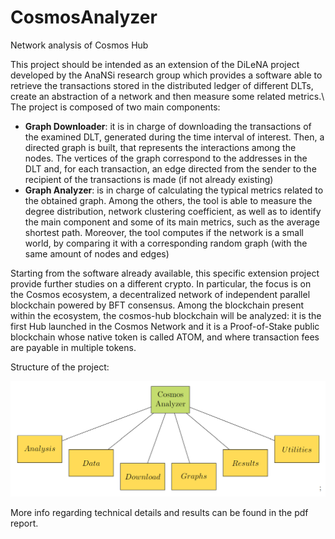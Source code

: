 # CosmosAnalyzer
Network analysis of Cosmos Hub

This project should be intended as an extension of the DiLeNA project developed by the AnaNSi research group which provides a software able to retrieve the transactions stored in the distributed ledger of different DLTs, create an abstraction of a network and then measure some related metrics.\\
The project is composed of two main components:
- **Graph Downloader**: it is in charge of downloading the transactions of the examined DLT, generated during the time interval of interest. Then, a directed graph is built, that represents the interactions among the nodes. The vertices of the graph correspond to the addresses in the DLT and, for each transaction, an edge directed from the sender to the recipient of the transactions is made (if not already existing)
- **Graph Analyzer**: is in charge of calculating the typical metrics related to the obtained graph. Among the others, the tool is able to measure the degree distribution, network clustering coefficient, as well as to identify the main component and some of its main metrics, such as the average shortest path. Moreover, the tool computes if the network is a small world, by comparing it with a corresponding random graph (with the same amount of nodes and edges)

Starting from the software already available, this specific extension project provide further studies on a different crypto. In particular, the focus is on the Cosmos ecosystem, a decentralized network of independent parallel blockchain powered by BFT consensus. Among the blockchain present within the ecosystem, the cosmos-hub blockchain will be analyzed: it is the first Hub launched in the Cosmos Network and it is a Proof-of-Stake public blockchain whose native token is called ATOM, and where transaction fees are payable in multiple tokens.

Structure of the project:

![alt text](https://github.com/AndreP-git/CosmosAnalyzer/blob/master/diagram.png?raw=true)

More info regarding technical details and results can be found in the pdf report.
